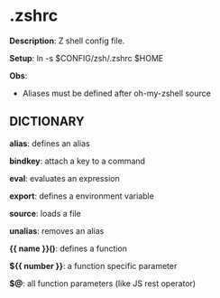 # .zshrc
**Description**: Z shell config file.

**Setup**: ln -s $CONFIG/zsh/.zshrc $HOME

**Obs**:
- Aliases must be defined after oh-my-zshell source

## DICTIONARY
**alias**: defines an alias

**bindkey**: attach a key to a command

**eval**: evaluates an expression

**export**: defines a environment variable

**source**: loads a file

**unalias**: removes an alias

**{{ name }}()**: defines a function

**${{ number }}**: a function specific parameter

**$@**: all function parameters (like JS rest operator)
